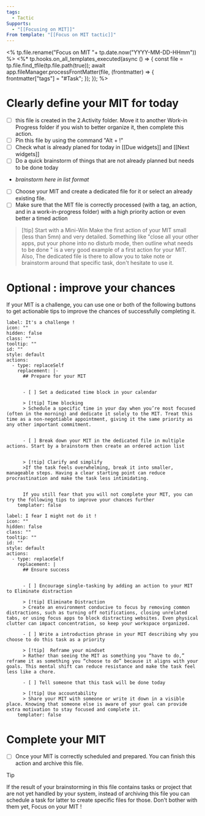 ```yaml
---
tags:
  - Tactic
Supports:
  - "[[Focusing on MIT]]"
From template: "[[Focus on MIT tactic]]"
---
```

<% tp.file.rename("Focus on MIT "+ tp.date.now("YYYY-MM-DD-HHmm")) %>
<%* tp.hooks.on_all_templates_executed(async () => {
  const file = tp.file.find_tfile(tp.file.path(true));
  await app.fileManager.processFrontMatter(file, (frontmatter) => {
    frontmatter["tags"] = "#Task";
  });
}); 
%>

# Clearly define your MIT for today
- [ ] this file is created in the 2.Activity folder. Move it to another Work-in Progress folder if you wish to better organize it, then  complete this action.
- [ ] Pin this file by using the command "Alt + !"
- [ ] Check what is already planed for today in [[Due widgets]] and [[Next widgets]]
- [ ] Do a quick brainstorm of things that are not already planned but needs to be done today

- *brainstorm here in list format* 

- [ ] Choose your MIT and create a dedicated file for it or select an already existing file.  
- [ ] Make sure that the MIT file is correctly processed (with a tag, an action, and in a work-in-progress folder) with a high priority action or even better a timed action 

> [!tip] Start with a Mini-Win
> Make the first action of your MIT small (less than 5mn) and very detailed.
> Something like "close all your other apps, put your phone into no disturb mode, then outline what needs to be done " is a very good example of a first action for your MIT. 
> Also, The dedicated file is there to allow you to take note or brainstorm around that specific task, don't hesitate to use it. 

# Optional : improve your chances

If your MIT is a challenge, you can use one or both of the following buttons to get actionable tips to improve the chances of successfully completing it.


```meta-bind-button
label: It's a challenge !
icon: ""
hidden: false
class: ""
tooltip: ""
id: ""
style: default
actions:
  - type: replaceSelf
    replacement: |-
      ## Prepare for your MIT


      - [ ] Set a dedicated time block in your calendar

      > [!tip] Time blocking
      > Schedule a specific time in your day when you’re most focused (often in the morning) and dedicate it solely to the MIT. Treat this time as a non-negotiable appointment, giving it the same priority as any other important commitment.


      - [ ] Break down your MIT in the dedicated file in multiple actions. Start by a brainstorm then create an ordered action list


      > [!tip] Clarify and simplify 
      >If the task feels overwhelming, break it into smaller, manageable steps. Having a clear starting point can reduce procrastination and make the task less intimidating.


      If you still fear that you will not complete your MIT, you can try the following tips to improve your chances further 
    templater: false

```

```meta-bind-button
label: I fear I might not do it !
icon: ""
hidden: false
class: ""
tooltip: ""
id: ""
style: default
actions:
  - type: replaceSelf
    replacement: |
      ## Ensure success


      - [ ] Encourage single-tasking by adding an action to your MIT to Eliminate distraction

      > [!tip] Eliminate Distraction  
      > Create an environment conducive to focus by removing common distractions, such as turning off notifications, closing unrelated tabs, or using focus apps to block distracting websites. Even physical clutter can impact concentration, so keep your workspace organized.

      - [ ] Write a introduction phrase in your MIT describing why you choose to do this task as a priority

      > [!tip]  Reframe your mindset
      > Rather than seeing the MIT as something you “have to do,” reframe it as something you “choose to do” because it aligns with your goals. This mental shift can reduce resistance and make the task feel less like a chore.

      - [ ] Tell someone that this task will be done today

      > [!tip] Use accountability
      > Share your MIT with someone or write it down in a visible place. Knowing that someone else is aware of your goal can provide extra motivation to stay focused and complete it.
    templater: false

```

# Complete your MIT 

- [ ] Once your MIT is correctly scheduled and prepared. You can finish this action and archive this file. 

> [!tip] 
> If the result of your brainstorming in this file contains tasks or project that are not yet handled by your system, instead of archiving this file you can schedule a task for latter to create specific files for those. Don't bother with them yet, Focus on your MIT ! 


